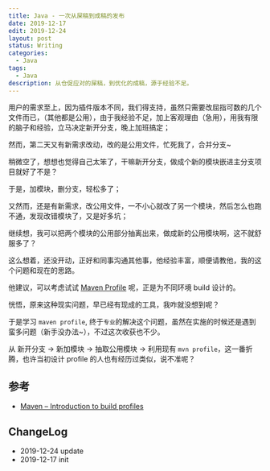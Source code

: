 ```yaml
---
title: Java - 一次从屎稿到成稿的发布
date: 2019-12-17
edit: 2019-12-24
layout: post
status: Writing
categories:
  - Java
tags:
  - Java
description: 从仓促应对的屎稿，到优化的成稿，源于经验不足。
---
```


用户的需求至上，因为插件版本不同，我们得支持，虽然只需要改屈指可数的几个文件而已，（其他都是公用），由于我经验不足，加上客观理由（急用），用我有限的脑子和经验，立马决定新开分支，晚上加班搞定；

然而，第二天又有新需求改动，改的是公用文件，忙死我了，合并分支~

稍微空了，想想也觉得自己太笨了，干嘛新开分支，做成个新的模块嵌进主分支项目就好了不是？

于是，加模块，删分支，轻松多了；

又然而，还是有新需求，改公用文件，一不小心就改了另一个模块，然后怎么也跑不通，发现改错模块了，又是好多坑；

继续想，我可以把两个模块的公用部分抽离出来，做成新的公用模块啊，这不就舒服多了？

这么想着，还没开动，正好和同事沟通其他事，他经验丰富，顺便请教他，我的这个问题和现在的思路。

他建议，可以考虑试试 [Maven Profile](https://maven.apache.org/guides/introduction/introduction-to-profiles.html) 呢，正是为不同环境 build 设计的。

恍悟，原来这种现实问题，早已经有现成的工具，我咋就没想到呢？

于是学习 `maven profile`, 终于`专业`的解决这个问题，虽然在实施的时候还是遇到蛮多问题（新手没办法~），不过这次收获也不少。

从 新开分支 -> 新加模块 -> 抽取公用模块 -> 利用现有 `mvn profile`，这一番折腾，也许当初设计 profile 的人也有经历过类似，说不准呢？

## 参考

- [Maven – Introduction to build profiles](https://maven.apache.org/guides/introduction/introduction-to-profiles.html)

## ChangeLog
- 2019-12-24 update
- 2019-12-17 init